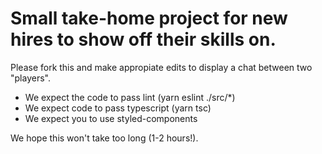 # Small take-home project for new hires to show off their skills on.

Please fork this and make appropiate edits to display a chat between two "players".

- We expect the code to pass lint (yarn eslint ./src/*)
- We expect code to pass typescript (yarn tsc)
- We expect you to use styled-components

We hope this won't take too long (1-2 hours!).
